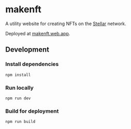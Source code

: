 # makenft

A utility website for creating NFTs on the [Stellar] network.

Deployed at [makenft.web.app].

## Development

### Install dependencies

```
npm install
```

### Run locally

```
npm run dev
```

### Build for deployment

```
npm run build
```

[Stellar]: https://stellar.org
[makenft.web.app]: https://makenft.web.app
